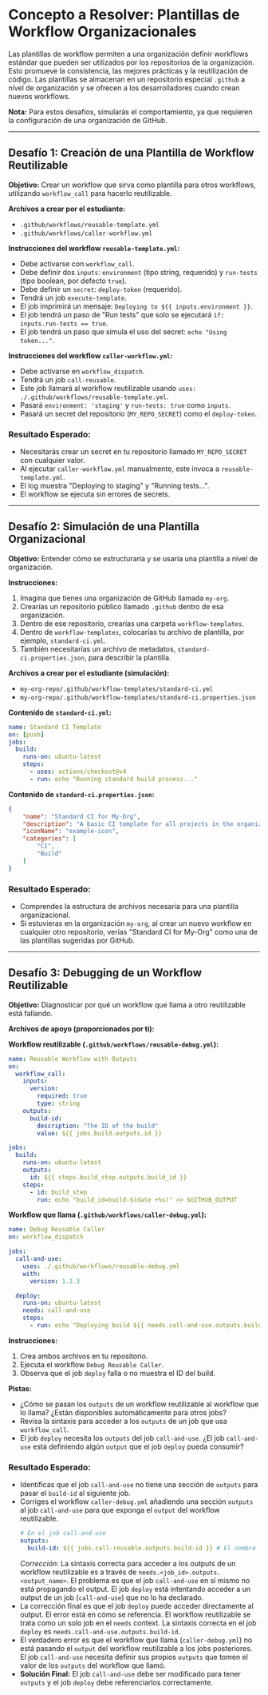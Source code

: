 # Concepto a Resolver: Plantillas de Workflow Organizacionales
Las plantillas de workflow permiten a una organización definir workflows estándar que pueden ser utilizados por los repositorios de la organización. Esto promueve la consistencia, las mejores prácticas y la reutilización de código. Las plantillas se almacenan en un repositorio especial `.github` a nivel de organización y se ofrecen a los desarrolladores cuando crean nuevos workflows.

**Nota:** Para estos desafíos, simularás el comportamiento, ya que requieren la configuración de una organización de GitHub.

---

## Desafío 1: Creación de una Plantilla de Workflow Reutilizable
**Objetivo:** Crear un workflow que sirva como plantilla para otros workflows, utilizando `workflow_call` para hacerlo reutilizable.

**Archivos a crear por el estudiante:**
- `.github/workflows/reusable-template.yml`
- `.github/workflows/caller-workflow.yml`

**Instrucciones del workflow `reusable-template.yml`:**
-   Debe activarse con `workflow_call`.
-   Debe definir dos `inputs`: `environment` (tipo string, requerido) y `run-tests` (tipo boolean, por defecto `true`).
-   Debe definir un `secret`: `deploy-token` (requerido).
-   Tendrá un job `execute-template`.
-   El job imprimirá un mensaje: `Deploying to ${{ inputs.environment }}`.
-   El job tendrá un paso de "Run tests" que solo se ejecutará `if: inputs.run-tests == true`.
-   El job tendrá un paso que simula el uso del secret: `echo "Using token..."`.

**Instrucciones del workflow `caller-workflow.yml`:**
-   Debe activarse en `workflow_dispatch`.
-   Tendrá un job `call-reusable`.
-   Este job llamará al workflow reutilizable usando `uses: ./.github/workflows/reusable-template.yml`.
-   Pasará `environment: 'staging'` y `run-tests: true` como `inputs`.
-   Pasará un secret del repositorio (`MY_REPO_SECRET`) como el `deploy-token`.

### Resultado Esperado:
-   Necesitarás crear un secret en tu repositorio llamado `MY_REPO_SECRET` con cualquier valor.
-   Al ejecutar `caller-workflow.yml` manualmente, este invoca a `reusable-template.yml`.
-   El log muestra "Deploying to staging" y "Running tests...".
-   El workflow se ejecuta sin errores de secrets.

---

## Desafío 2: Simulación de una Plantilla Organizacional
**Objetivo:** Entender cómo se estructuraría y se usaría una plantilla a nivel de organización.

**Instrucciones:**
1.  Imagina que tienes una organización de GitHub llamada `my-org`.
2.  Crearías un repositorio público llamado `.github` dentro de esa organización.
3.  Dentro de ese repositorio, crearías una carpeta `workflow-templates`.
4.  Dentro de `workflow-templates`, colocarías tu archivo de plantilla, por ejemplo, `standard-ci.yml`.
5.  También necesitarías un archivo de metadatos, `standard-ci.properties.json`, para describir la plantilla.

**Archivos a crear por el estudiante (simulación):**
- `my-org-repo/.github/workflow-templates/standard-ci.yml`
- `my-org-repo/.github/workflow-templates/standard-ci.properties.json`

**Contenido de `standard-ci.yml`:**
```yaml
name: Standard CI Template
on: [push]
jobs:
  build:
    runs-on: ubuntu-latest
    steps:
      - uses: actions/checkout@v4
      - run: echo "Running standard build process..."
```

**Contenido de `standard-ci.properties.json`:**
```json
{
    "name": "Standard CI for My-Org",
    "description": "A basic CI template for all projects in the organization.",
    "iconName": "example-icon",
    "categories": [
        "CI",
        "Build"
    ]
}
```

### Resultado Esperado:
-   Comprendes la estructura de archivos necesaria para una plantilla organizacional.
-   Si estuvieras en la organización `my-org`, al crear un nuevo workflow en cualquier otro repositorio, verías "Standard CI for My-Org" como una de las plantillas sugeridas por GitHub.

---

## Desafío 3: Debugging de un Workflow Reutilizable
**Objetivo:** Diagnosticar por qué un workflow que llama a otro reutilizable está fallando.

**Archivos de apoyo (proporcionados por ti):**

**Workflow reutilizable (`.github/workflows/reusable-debug.yml`):**
```yaml
name: Reusable Workflow with Outputs
on:
  workflow_call:
    inputs:
      version: 
        required: true
        type: string
    outputs:
      build-id:
        description: "The ID of the build"
        value: ${{ jobs.build.outputs.id }}

jobs:
  build:
    runs-on: ubuntu-latest
    outputs:
      id: ${{ steps.build_step.outputs.build_id }}
    steps:
      - id: build_step
        run: echo "build_id=build-$(date +%s)" >> $GITHUB_OUTPUT
```

**Workflow que llama (`.github/workflows/caller-debug.yml`):**
```yaml
name: Debug Reusable Caller
on: workflow_dispatch

jobs:
  call-and-use:
    uses: ./.github/workflows/reusable-debug.yml
    with:
      version: 1.2.3

  deploy:
    runs-on: ubuntu-latest
    needs: call-and-use
    steps:
      - run: echo "Deploying build ${{ needs.call-and-use.outputs.build_id }}"
```

**Instrucciones:**
1.  Crea ambos archivos en tu repositorio.
2.  Ejecuta el workflow `Debug Reusable Caller`.
3.  Observa que el job `deploy` falla o no muestra el ID del build.

**Pistas:**
-   ¿Cómo se pasan los `outputs` de un workflow reutilizable al workflow que lo llama? ¿Están disponibles automáticamente para otros jobs?
-   Revisa la sintaxis para acceder a los `outputs` de un job que usa `workflow_call`.
-   El job `deploy` necesita los `outputs` del job `call-and-use`. ¿El job `call-and-use` está definiendo algún `output` que el job `deploy` pueda consumir?

### Resultado Esperado:
-   Identificas que el job `call-and-use` no tiene una sección de `outputs` para pasar el `build-id` al siguiente job.
-   Corriges el workflow `caller-debug.yml` añadiendo una sección `outputs` al job `call-and-use` para que exponga el `output` del workflow reutilizable.
    ```yaml
    # En el job call-and-use
    outputs:
      build-id: ${{ jobs.call-reusable.outputs.build-id }} # El nombre del job interno del workflow reutilizable es `build`
    ```
    *Corrección*: La sintaxis correcta para acceder a los outputs de un workflow reutilizable es a través de `needs.<job_id>.outputs.<output_name>`. El problema es que el job `call-and-use` en sí mismo no está propagando el output. El job `deploy` está intentando acceder a un output de un job (`call-and-use`) que no lo ha declarado.
-   La corrección final es que el job `deploy` puede acceder directamente al output. El error está en cómo se referencia. El workflow reutilizable se trata como un solo job en el `needs` context. La sintaxis correcta en el job `deploy` es `needs.call-and-use.outputs.build-id`.
-   El verdadero error es que el workflow que llama (`caller-debug.yml`) no está pasando el `output` del workflow reutilizable a los jobs posteriores. El job `call-and-use` necesita definir sus propios `outputs` que tomen el valor de los `outputs` del workflow que llamó.
-   **Solución Final:** El job `call-and-use` debe ser modificado para tener `outputs` y el job `deploy` debe referenciarlos correctamente.

